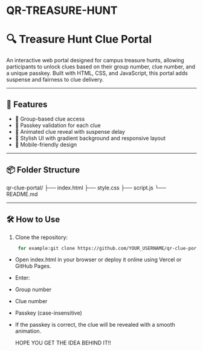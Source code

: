 # QR-TREASURE-HUNT
# 🔍 Treasure Hunt Clue Portal

An interactive web portal designed for campus treasure hunts, allowing participants to unlock clues based on their group number, clue number, and a unique passkey. Built with HTML, CSS, and JavaScript, this portal adds suspense and fairness to clue delivery.

---

## 🚀 Features

- 🎯 Group-based clue access
- 🔐 Passkey validation for each clue
- 🧩 Animated clue reveal with suspense delay
- 🎨 Stylish UI with gradient background and responsive layout
- 📱 Mobile-friendly design

---

## 📦 Folder Structure
qr-clue-portal/
├── index.html
├── style.css
├── script.js
└── README.md

---

## 🛠️ How to Use

1. Clone the repository:
   ```bash
    for example:git clone https://github.com/YOUR_USERNAME/qr-clue-portal.git
- Open index.html in your browser or deploy it online using Vercel or GitHub Pages.
- Enter:
- Group number
- Clue number
- Passkey (case-insensitive)
- If the passkey is correct, the clue will be revealed with a smooth animation.

   HOPE YOU GET THE IDEA BEHIND IT!!
